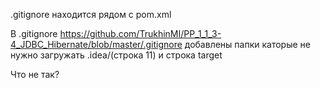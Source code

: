 .gitignore находится рядом с pom.xml 

В .gitignore
https://github.com/TrukhinMI/PP_1_1_3-4_JDBC_Hibernate/blob/master/.gitignore
добавлены папки каторые не нужно загружать .idea/(строка 11) и строка target

Что не так?
